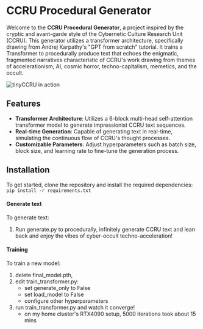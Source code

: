 # CCRU Procedural Generator

Welcome to the **CCRU Procedural Generator**, a project inspired by the cryptic and avant-garde style of the Cybernetic Culture Research Unit (CCRU). This generator utilizes a transformer architecture, specifically drawing from Andrej Karpathy's "GPT from scratch" tutorial. It trains a Transformer to procedurally produce text that echoes the enigmatic, fragmented narratives characteristic of CCRU's work drawing from themes of accelerationism, AI, cosmic horror, techno-capitalism, memetics, and the occult.

![tinyCCRU in action](https://x.com/FarkasTim/status/1882392934588489959)

## Features

- **Transformer Architecture**: Utilizes a 6-block multi-head self-attention transformer model to generate impressionist CCRU text sequences.
- **Real-time Generation**: Capable of generating text in real-time, simulating the continuous flow of CCRU's thought processes.
- **Customizable Parameters**: Adjust hyperparameters such as batch size, block size, and learning rate to fine-tune the generation process.

## Installation

To get started, clone the repository and install the required dependencies: `pip install -r requirements.txt`


#### Generate text
To generate text:
1. Run generate.py to procedurally, infinitely generate CCRU text and lean back and enjoy the vibes of cyber-occult techno-acceleration!

#### Training
To train a new model:
1. delete final_model.pth, 
2. edit train_transformer.py:
    - set generate_only to False 
    - set load_model to False
    - configure other hyperparameters
3. run train_transformer.py and watch it converge!
    - on my home cluster's RTX4090 setup, 5000 iterations took about 15 mins   

